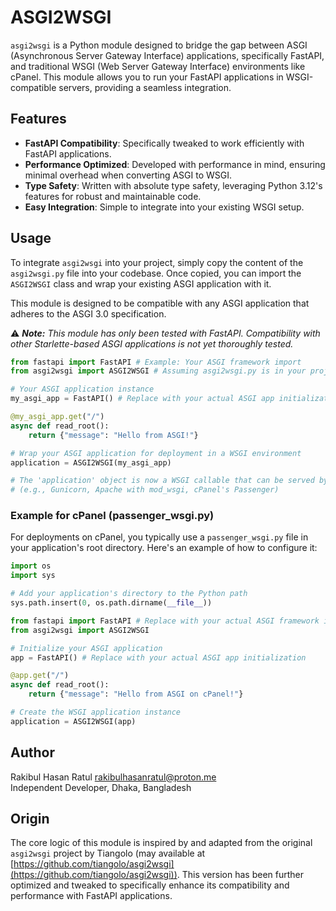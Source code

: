 # ASGI2WSGI

`asgi2wsgi` is a Python module designed to bridge the gap between ASGI (Asynchronous Server Gateway Interface) applications, specifically FastAPI, and traditional WSGI (Web Server Gateway Interface) environments like cPanel. This module allows you to run your FastAPI applications in WSGI-compatible servers, providing a seamless integration.

## Features

- **FastAPI Compatibility**: Specifically tweaked to work efficiently with FastAPI applications.
- **Performance Optimized**: Developed with performance in mind, ensuring minimal overhead when converting ASGI to WSGI.
- **Type Safety**: Written with absolute type safety, leveraging Python 3.12's features for robust and maintainable code.
- **Easy Integration**: Simple to integrate into your existing WSGI setup.

## Usage

To integrate `asgi2wsgi` into your project, simply copy the content of the `asgi2wsgi.py` file into your codebase. Once copied, you can import the `ASGI2WSGI` class and wrap your existing ASGI application with it.

This module is designed to be compatible with any ASGI application that adheres to the ASGI 3.0 specification.

⚠ **_Note:_** _This module has only been tested with FastAPI. Compatibility with other Starlette-based ASGI applications is not yet thoroughly tested._

```python
from fastapi import FastAPI # Example: Your ASGI framework import
from asgi2wsgi import ASGI2WSGI # Assuming asgi2wsgi.py is in your project

# Your ASGI application instance
my_asgi_app = FastAPI() # Replace with your actual ASGI app initialization

@my_asgi_app.get("/")
async def read_root():
    return {"message": "Hello from ASGI!"}

# Wrap your ASGI application for deployment in a WSGI environment
application = ASGI2WSGI(my_asgi_app)

# The 'application' object is now a WSGI callable that can be served by any WSGI server
# (e.g., Gunicorn, Apache with mod_wsgi, cPanel's Passenger)
```

### Example for cPanel (passenger_wsgi.py)

For deployments on cPanel, you typically use a `passenger_wsgi.py` file in your application's root directory. Here's an example of how to configure it:

```python
import os
import sys

# Add your application's directory to the Python path
sys.path.insert(0, os.path.dirname(__file__))

from fastapi import FastAPI # Replace with your actual ASGI framework import
from asgi2wsgi import ASGI2WSGI

# Initialize your ASGI application
app = FastAPI() # Replace with your actual ASGI app initialization

@app.get("/")
async def read_root():
    return {"message": "Hello from ASGI on cPanel!"}

# Create the WSGI application instance
application = ASGI2WSGI(app)
```

## Author

Rakibul Hasan Ratul <rakibulhasanratul@proton.me>  
Independent Developer, Dhaka, Bangladesh

## Origin

The core logic of this module is inspired by and adapted from the original `asgi2wsgi` project by Tiangolo (may available at [https://github.com/tiangolo/asgi2wsgi](https://github.com/tiangolo/asgi2wsgi)). This version has been further optimized and tweaked to specifically enhance its compatibility and performance with FastAPI applications.
